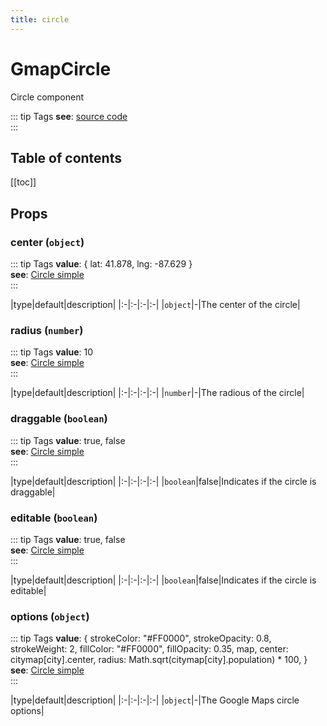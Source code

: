 ```yaml
---
title: circle
---
```

# GmapCircle
Circle component

::: tip Tags
**see**: [source code](/guide/circle.html)<br />
:::

## Table of contents
[[toc]]

## Props

### center (`object`)
::: tip Tags
**value**: { lat: 41.878, lng: -87.629 }<br />**see**: [Circle simple](https://developers.google.com/maps/documentation/javascript/examples/circle-simple)<br />
:::


|type|default|description|
|:-|:-|:-|:-|
|`object`|-|The center of the circle|
### radius (`number`)
::: tip Tags
**value**: 10<br />**see**: [Circle simple](https://developers.google.com/maps/documentation/javascript/examples/circle-simple)<br />
:::


|type|default|description|
|:-|:-|:-|:-|
|`number`|-|The radious of the circle|
### draggable (`boolean`)
::: tip Tags
**value**: true, false<br />**see**: [Circle simple](https://developers.google.com/maps/documentation/javascript/examples/circle-simple)<br />
:::


|type|default|description|
|:-|:-|:-|:-|
|`boolean`|false|Indicates if the circle is draggable|
### editable (`boolean`)
::: tip Tags
**value**: true, false<br />**see**: [Circle simple](https://developers.google.com/maps/documentation/javascript/examples/circle-simple)<br />
:::


|type|default|description|
|:-|:-|:-|:-|
|`boolean`|false|Indicates if the circle is editable|
### options (`object`)
::: tip Tags
**value**: {
        strokeColor: "#FF0000",
        strokeOpacity: 0.8,
        strokeWeight: 2,
        fillColor: "#FF0000",
        fillOpacity: 0.35,
        map,
        center: citymap[city].center,
        radius: Math.sqrt(citymap[city].population) * 100,
      }<br />**see**: [Circle simple](https://developers.google.com/maps/documentation/javascript/examples/circle-simple)<br />
:::


|type|default|description|
|:-|:-|:-|:-|
|`object`|-|The Google Maps circle options|

